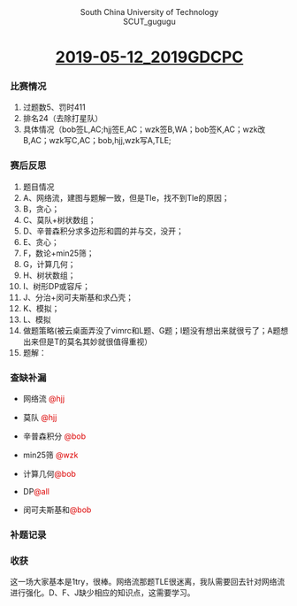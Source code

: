 <center> South China University of Technology </center> 

<center> SCUT_gugugu </center>

<h1>
<center> <a href = "http://acm.hdu.edu.cn/contests/contest_show.php?cid=858" > 2019-05-12_2019GDCPC </a></center>
</h1>


### 比赛情况

1. 过题数5、罚时411
2. 排名24（去除打星队）
3. 具体情况（bob签L,AC;hjj签E,AC；wzk签B,WA；bob签K,AC；wzk改B,AC；wzk写C,AC；bob,hjj,wzk写A,TLE;

### 赛后反思

1. 题目情况
2. A、网络流，建图与题解一致，但是Tle，找不到Tle的原因；
3. B，贪心；
4. C、莫队+树状数组；
5. D、辛普森积分求多边形和圆的并与交，没开；
6. E、贪心；
7. F，数论+min25筛；
8. G，计算几何；
9. H、树状数组；
10. I、树形DP或容斥；
11. J、分治+闵可夫斯基和求凸壳；
12. K、模拟；
13. L、模拟
14. 做题策略(被云桌面弄没了vimrc和L题、G题；I题没有想出来就很亏了；A题想出来但是T的莫名其妙就很值得重视）
15. 题解：

### 查缺补漏

+ 网络流 <font color="#dd0000">@hjj</font>

+ 莫队 <font color="#dd0000">@hjj</font>

+ 辛普森积分 <font color="#dd0000">@bob</font>

+ min25筛 <font color="#dd0000">@wzk</font>

+ 计算几何<font color="#dd0000">@bob</font>

+ DP<font color="#dd0000">@all</font>

+ 闵可夫斯基和<font color="#dd0000">@bob</font>

### 补题记录

### 收获

这一场大家基本是1try，很棒。网络流那题TLE很迷离，我队需要回去针对网络流进行强化。D、F、J缺少相应的知识点，这需要学习。